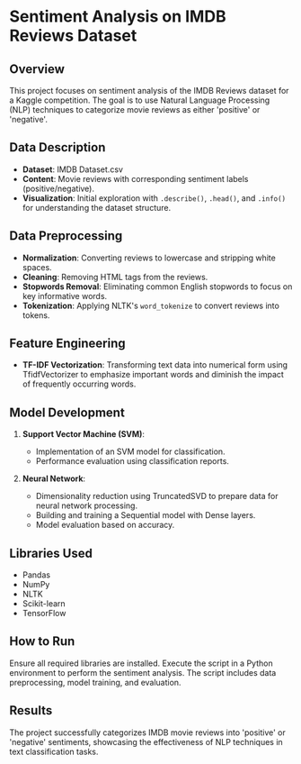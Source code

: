 # Sentiment Analysis on IMDB Reviews Dataset

## Overview
This project focuses on sentiment analysis of the IMDB Reviews dataset for a Kaggle competition. The goal is to use Natural Language Processing (NLP) techniques to categorize movie reviews as either 'positive' or 'negative'.

## Data Description
- **Dataset**: IMDB Dataset.csv
- **Content**: Movie reviews with corresponding sentiment labels (positive/negative).
- **Visualization**: Initial exploration with `.describe()`, `.head()`, and `.info()` for understanding the dataset structure.

## Data Preprocessing
- **Normalization**: Converting reviews to lowercase and stripping white spaces.
- **Cleaning**: Removing HTML tags from the reviews.
- **Stopwords Removal**: Eliminating common English stopwords to focus on key informative words.
- **Tokenization**: Applying NLTK's `word_tokenize` to convert reviews into tokens.

## Feature Engineering
- **TF-IDF Vectorization**: Transforming text data into numerical form using TfidfVectorizer to emphasize important words and diminish the impact of frequently occurring words.

## Model Development
1. **Support Vector Machine (SVM)**:
   - Implementation of an SVM model for classification.
   - Performance evaluation using classification reports.

2. **Neural Network**:
   - Dimensionality reduction using TruncatedSVD to prepare data for neural network processing.
   - Building and training a Sequential model with Dense layers.
   - Model evaluation based on accuracy.

## Libraries Used
- Pandas
- NumPy
- NLTK
- Scikit-learn
- TensorFlow

## How to Run
Ensure all required libraries are installed. Execute the script in a Python environment to perform the sentiment analysis. The script includes data preprocessing, model training, and evaluation.

## Results
The project successfully categorizes IMDB movie reviews into 'positive' or 'negative' sentiments, showcasing the effectiveness of NLP techniques in text classification tasks.

